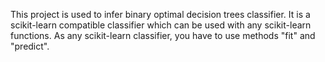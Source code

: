 This project is used to infer binary optimal decision trees classifier.
It is a scikit-learn compatible classifier which can be used with any scikit-learn functions.
As any scikit-learn classifier, you have to use methods "fit" and "predict".
